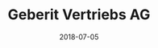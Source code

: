 ﻿---
title:          "Geberit Vertriebs AG"
date:           "2018-07-05"
draft:          false
robotsExclude:  true
forceNowrap:    false
---

